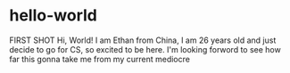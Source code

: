# hello-world
FIRST SHOT
Hi, World! I am Ethan from China, I am 26 years old and just decide to go for CS,
so excited to be here. I'm looking forword to see how far this gonna take me from 
my current mediocre
